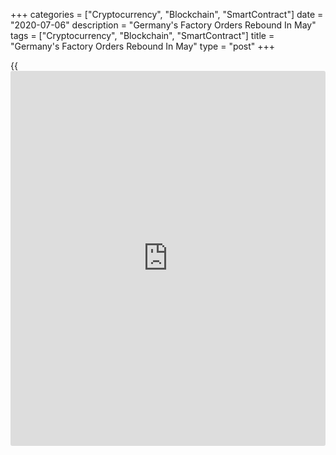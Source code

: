 +++
categories = ["Cryptocurrency", "Blockchain", "SmartContract"]
date = "2020-07-06"
description = "Germany's Factory Orders Rebound In May"
tags = ["Cryptocurrency", "Blockchain", "SmartContract"]
title = "Germany's Factory Orders Rebound In May"
type = "post"
+++

{{<iframe id="large-banner" src="https://www.bounty.group/#slide=4.0" width="100%" height="600" scrolling="no" style="border: 0px solid rgb(216, 221, 230); border-radius: 3px;">}}

Germany's factory orders rebounded on strong domestic and foreign demand
in May as containment measures taken to curb the spread of
[coronavirus][1] were relaxed, data from Destatis revealed Monday.

Factory orders advanced 10.4 percent month-on-month in May, reversing a
sharp revised 26.2 percent fall posted in April. Economists had forecast
a monthly growth of 15 percent.

Domestic orders increased 12.3 percent and foreign orders rose 8.8
percent in May.  
Excluding major orders, industrial orders grew 8.9 percent in May.

On a yearly basis, manufacturing orders plunged 29.3 percent, slower
than the 36.9 percent decrease posted in April.

Data showed that manufacturing turnover increased 10.6 percent month-on-
month, in contrast to a fall of 22.4 percent in April.

For comments and feedback [contact](https://www.playgroundfx.com/contact/): editorial@rtt[news](https://www.letsplayfx.com/blog/forex-news-website/).com

[Economic News][2]

 **What parts of the world are seeing the best (and worst) economic
performances lately? Click[here][3] to check out our [Econ Scorecard][3]
and find out! See up-to-the-moment [ranking](https://www.playgroundfx.com/blog/crypto-exchange-ranking/)s for the best and worst
performers in [GDP][4], [unemployment rate][5], [inflation][6] and much
more.**

   1. www.rtt[news](https://www.letsplayfx.com/blog/forex-news-website/).com/list/coronavirus.aspx
   2. www.rtt[news](https://www.letsplayfx.com/blog/forex-news-website/).com/Content/EconomicNews.aspx
   3. www.rtt[news](https://www.letsplayfx.com/blog/forex-news-website/).com/economic-scorecard/world-rank/industrial-production/highest-performance.aspx
   4. www.rtt[news](https://www.letsplayfx.com/blog/forex-news-website/).com/economic-scorecard/world-rank/GDP/highest-performance.aspx
   5. www.rtt[news](https://www.letsplayfx.com/blog/forex-news-website/).com/economic-scorecard/world-rank/unemployment-rate/lowest-performance.aspx
   6. www.rtt[news](https://www.letsplayfx.com/blog/forex-news-website/).com/economic-scorecard/world-rank/CPI/highest-performance.aspx